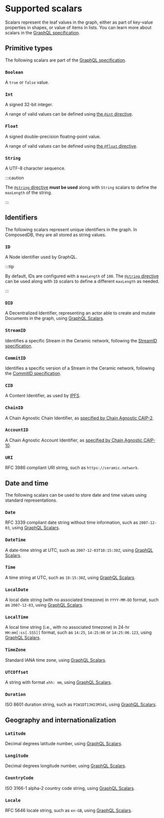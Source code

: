 # Supported scalars

Scalars represent the leaf values in the graph, either as part of key-value
properties in shapes, or value of items in lists. You can learn more about
scalars in the
[GraphQL specification](https://graphql.org/learn/schema/#scalar-types).

## Primitive types

The following scalars are part of the
[GraphQL specification](https://graphql.org/learn/schema/#scalar-types).

### `Boolean`

A `true` or `false` value.

### `Int`

A signed 32-bit integer.

A range of valid values can be defined using
[the `@int` directive](./directives.md#int).

### `Float`

A signed double-precision floating-point value.

A range of valid values can be defined using
[the `@float` directive](./directives.md#float).

### `String`

A UTF-8 character sequence.

:::caution

The [`@string` directive](./directives.md#string) **must be used** along with
`String` scalars to define the `maxLength` of the string.

:::

## Identifiers

The following scalars represent unique identifiers in the graph. In ComposedDB,
they are all stored as string values.

### `ID`

A Node identifier used by GraphQL.

:::tip

By default, IDs are configured with a `maxLength` of `100`. The
[`@string` directive](./directives.md#string) can be used along with `ID`
scalars to define a different `maxLength` as needed.

:::

### `DID`

A Decentralized Identifier, representing an actor able to create and mutate
Documents in the graph, using
[GraphQL Scalars](https://www.graphql-scalars.dev/docs/scalars/did).

### `StreamID`

Identifies a specific Stream in the Ceramic network, following the
[StreamID specification](https://github.com/ceramicnetwork/CIP/blob/main/CIPs/CIP-59/CIP-59.md#streamid).

### `CommitID`

Identifies a specific version of a Stream in the Ceramic network, following the
[CommitID specification](https://github.com/ceramicnetwork/CIP/blob/main/CIPs/CIP-59/CIP-59.md#commitid).

### `CID`

A Content Identifier, as used by
[IPFS](https://docs.ipfs.tech/concepts/content-addressing/#what-is-a-cid).

### `ChainID`

A Chain Agnostic Chain Identifier, as
[specified by Chain Agnostic CAIP-2](https://github.com/ChainAgnostic/CAIPs/blob/master/CAIPs/caip-2.md).

### `AccountID`

A Chain Agnostic Account Identifier, as
[specified by Chain Agnostic CAIP-10](https://github.com/ChainAgnostic/CAIPs/blob/master/CAIPs/caip-10.md).

### `URI`

RFC 3986 compliant URI string, such as `https://ceramic.network`.

## Date and time

The following scalars can be used to store date and time values using standard
representations.

### `Date`

RFC 3339 compliant date string without time information, such as `2007-12-03`,
using [GraphQL Scalars](https://www.graphql-scalars.dev/docs/scalars/date).

### `DateTime`

A date-time string at UTC, such as `2007-12-03T10:15:30Z`, using
[GraphQL Scalars](https://www.graphql-scalars.dev/docs/scalars/date-time).

### `Time`

A time string at UTC, such as `10:15:30Z`, using
[GraphQL Scalars](https://www.graphql-scalars.dev/docs/scalars/time).

### `LocalDate`

A local date string (with no associated timezone) in `YYYY-MM-DD` format, such
as `2007-12-03`, using
[GraphQL Scalars](https://www.graphql-scalars.dev/docs/scalars/local-date).

### `LocalTime`

A local time string (i.e., with no associated timezone) in 24-hr
`HH:mm[:ss[.SSS]]` format, such as `14:25`, `14:25:06` or `14:25:06.123`, using
[GraphQL Scalars](https://www.graphql-scalars.dev/docs/scalars/local-time).

### `TimeZone`

Standard IANA time zone, using
[GraphQL Scalars](https://the-guild.dev/graphql/scalars/docs/scalars/time-zone).

### `UTCOffset`

A string with format `±hh: mm`, using
[GraphQL Scalars](https://www.graphql-scalars.dev/docs/scalars/utc-offset).

### `Duration`

ISO 8601 duration string, such as `P1W1DT13H23M34S`, using
[GraphQL Scalars](https://www.graphql-scalars.dev/docs/scalars/duration).

## Geography and internationalization

### `Latitude`

Decimal degrees latitude number, using
[GraphQL Scalars](https://the-guild.dev/graphql/scalars/docs/scalars/latitude).

### `Longitude`

Decimal degrees longitude number, using
[GraphQL Scalars](https://the-guild.dev/graphql/scalars/docs/scalars/longitude).

### `CountryCode`

ISO 3166-1 alpha-2 country code string, using
[GraphQL Scalars](https://the-guild.dev/graphql/scalars/docs/scalars/country-code).

### `Locale`

RFC 5646 locale string, such as `en-GB`, using
[GraphQL Scalars](https://the-guild.dev/graphql/scalars/docs/scalars/locale).
